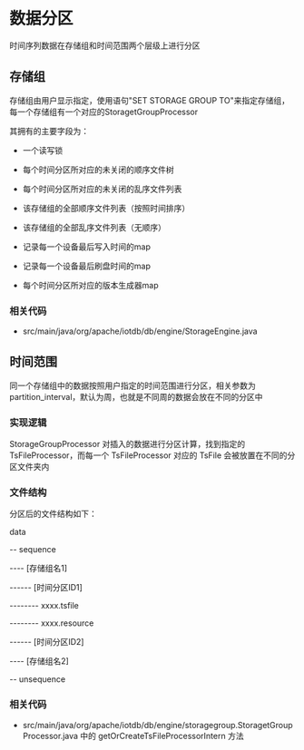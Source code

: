 <!--

    Licensed to the Apache Software Foundation (ASF) under one
    or more contributor license agreements.  See the NOTICE file
    distributed with this work for additional information
    regarding copyright ownership.  The ASF licenses this file
    to you under the Apache License, Version 2.0 (the
    "License"); you may not use this file except in compliance
    with the License.  You may obtain a copy of the License at

        http://www.apache.org/licenses/LICENSE-2.0

    Unless required by applicable law or agreed to in writing,
    software distributed under the License is distributed on an
    "AS IS" BASIS, WITHOUT WARRANTIES OR CONDITIONS OF ANY
    KIND, either express or implied.  See the License for the
    specific language governing permissions and limitations
    under the License.

-->

# 数据分区

时间序列数据在存储组和时间范围两个层级上进行分区

## 存储组

存储组由用户显示指定，使用语句"SET STORAGE GROUP TO"来指定存储组，每一个存储组有一个对应的StoragetGroupProcessor

其拥有的主要字段为：

* 一个读写锁

* 每个时间分区所对应的未关闭的顺序文件树

* 每个时间分区所对应的未关闭的乱序文件列表

* 该存储组的全部顺序文件列表（按照时间排序）

* 该存储组的全部乱序文件列表（无顺序）

* 记录每一个设备最后写入时间的map

* 记录每一个设备最后刷盘时间的map

* 每个时间分区所对应的版本生成器map


### 相关代码

* src/main/java/org/apache/iotdb/db/engine/StorageEngine.java


## 时间范围

同一个存储组中的数据按照用户指定的时间范围进行分区，相关参数为partition_interval，默认为周，也就是不同周的数据会放在不同的分区中

### 实现逻辑

StorageGroupProcessor 对插入的数据进行分区计算，找到指定的 TsFileProcessor，而每一个 TsFileProcessor 对应的 TsFile 会被放置在不同的分区文件夹内

### 文件结构

分区后的文件结构如下：

data

-- sequence

---- [存储组名1]

------ [时间分区ID1]

-------- xxxx.tsfile

-------- xxxx.resource

------ [时间分区ID2]

---- [存储组名2]

-- unsequence

### 相关代码

* src/main/java/org/apache/iotdb/db/engine/storagegroup.StoragetGroupProcessor.java 中的 getOrCreateTsFileProcessorIntern 方法